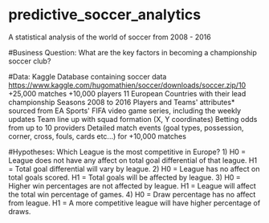 # predictive_soccer_analytics
A statistical analysis of the world of soccer from 2008 - 2016


#Business Question:
What are the key factors in becoming a championship soccer club?


#Data:
Kaggle Database containing soccer data
https://www.kaggle.com/hugomathien/soccer/downloads/soccer.zip/10
+25,000 matches
+10,000 players
11 European Countries with their lead championship
Seasons 2008 to 2016
Players and Teams' attributes* sourced from EA Sports' FIFA video game series, including the weekly updates
Team line up with squad formation (X, Y coordinates)
Betting odds from up to 10 providers
Detailed match events (goal types, possession, corner, cross, fouls, cards etc...) for +10,000 matches

#Hypotheses:
Which League is the most competitive in Europe?
1)
    H0 = League does not have any affect on total goal differential of that league.
    H1 = Total goal differential will vary by league.
2)
    H0 = League has no affect on total goals scored.
    H1 = Total goals will be affected by league.
3)
    H0 = Higher win percentages are not affected by league.
    H1 = League will affect the total win percentage of games.
4)
    H0 = Draw percentage has no affect from league.
    H1 = A more competitive league will have higher percentage of draws.